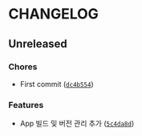 # CHANGELOG


## Unreleased

### Chores

- First commit
  ([`dc4b554`](https://github.com/jkas2016/spin-shot-sandbox/commit/dc4b554d80db44a5b461e381b4644f01c70885cb))

### Features

- App 빌드 및 버전 관리 추가
  ([`5c4da8d`](https://github.com/jkas2016/spin-shot-sandbox/commit/5c4da8dfaa66b6c816cdb9e8f095b2d82e7ba6cd))
